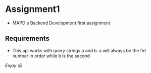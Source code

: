 # Assignment1
* MAPD's Backend Development first assignment

## Requirements
* This api works with query strings a and b.
  a will always be the firt number in order while b is the second

_Enjoy :smiley:_